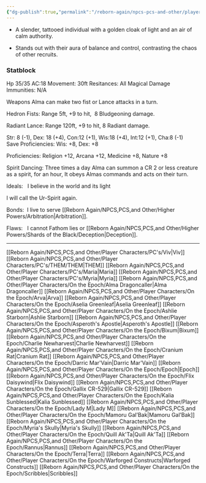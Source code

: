 ```yaml
---
{"dg-publish":true,"permalink":"/reborn-again/npcs-pcs-and-other/player-characters/on-the-epoch/alma-dragoncaller/"}
---
```



- A slender, tattooed individual with a golden cloak of light and an air of calm authority.
    
- Stands out with their aura of balance and control, contrasting the chaos of other recruits.
### Statblock


Hp 35/35 AC:18 Movement: 30ft Resitances: All Magical Damage               Immunities: N/A

Weapons Alma can make two fist or Lance attacks in a turn.

Hedron Fists: Range 5ft, +9 to hit,  8 Bludgeoning damage.

Radiant Lance: Range 120ft, +9 to hit, 8 Radiant damage.

Str: 8 (-1), Dex: 18 (+4), Con:12 (+1), Wis:18 (+4), Int:12 (+1), Cha:8 (-1)         Save Proficiencies: Wis: +8, Dex: +8

Proficiencies: Religion +12, Arcana +12, Medicine +8, Nature +8 

  

Spirit Dancing: Three times a day Alma can summon a CR 2 or less creature as a spirit, for an hour, It obeys Almas commands and acts on their turn.

  

Ideals:   I believe in the world and its light

I will call the Ur-Spirit again.

Bonds:  I live to serve [[Reborn Again/NPCS,PCS,and Other/Higher Powers/Arbitration\|Arbitration]].

Flaws:   I cannot Fathom lies or [[Reborn Again/NPCS,PCS,and Other/Higher Powers/Shards of the Black/Deception\|Deception]].

---
[[Reborn Again/NPCS,PCS,and Other/Player Characters/PC's/Viv\|Viv]]
[[Reborn Again/NPCS,PCS,and Other/Player Characters/PC's/THEM/THEM\|THEM]]
[[Reborn Again/NPCS,PCS,and Other/Player Characters/PC's/Maria\|Maria]]
[[Reborn Again/NPCS,PCS,and Other/Player Characters/PC's/Myria\|Myria]]
[[Reborn Again/NPCS,PCS,and Other/Player Characters/On the Epoch/Alma Dragoncaller\|Alma Dragoncaller]]
[[Reborn Again/NPCS,PCS,and Other/Player Characters/On the Epoch/Arva\|Arva]]
[[Reborn Again/NPCS,PCS,and Other/Player Characters/On the Epoch/Aselia Greenleaf\|Aselia Greenleaf]]
[[Reborn Again/NPCS,PCS,and Other/Player Characters/On the Epoch/Ashlie Starborn\|Ashlie Starborn]]
[[Reborn Again/NPCS,PCS,and Other/Player Characters/On the Epoch/Asperoth's Apostle\|Asperoth's Apostle]]
[[Reborn Again/NPCS,PCS,and Other/Player Characters/On the Epoch/Bixum\|Bixum]]
[[Reborn Again/NPCS,PCS,and Other/Player Characters/On the Epoch/Charlie Newharvest\|Charlie Newharvest]]
[[Reborn Again/NPCS,PCS,and Other/Player Characters/On the Epoch/Cranium Rat\|Cranium Rat]]
[[Reborn Again/NPCS,PCS,and Other/Player Characters/On the Epoch/Darric Mar'Vain\|Darric Mar'Vain]]
[[Reborn Again/NPCS,PCS,and Other/Player Characters/On the Epoch/Epoch\|Epoch]]
[[Reborn Again/NPCS,PCS,and Other/Player Characters/On the Epoch/Flix Daisywind\|Flix Daisywind]]
[[Reborn Again/NPCS,PCS,and Other/Player Characters/On the Epoch/Gallix CR-529\|Gallix CR-529]]
[[Reborn Again/NPCS,PCS,and Other/Player Characters/On the Epoch/Kalia Sunblessed\|Kalia Sunblessed]]
[[Reborn Again/NPCS,PCS,and Other/Player Characters/On the Epoch/Lady M\|Lady M]]
[[Reborn Again/NPCS,PCS,and Other/Player Characters/On the Epoch/Mamoru Gal’Bak\|Mamoru Gal’Bak]]
[[Reborn Again/NPCS,PCS,and Other/Player Characters/On the Epoch/Myria's Skully\|Myria's Skully]]
[[Reborn Again/NPCS,PCS,and Other/Player Characters/On the Epoch/Quill Ak'Ta\|Quill Ak'Ta]]
[[Reborn Again/NPCS,PCS,and Other/Player Characters/On the Epoch/Rannus\|Rannus]]
[[Reborn Again/NPCS,PCS,and Other/Player Characters/On the Epoch/Terra\|Terra]]
[[Reborn Again/NPCS,PCS,and Other/Player Characters/On the Epoch/Warforged Constructs\|Warforged Constructs]]
[[Reborn Again/NPCS,PCS,and Other/Player Characters/On the Epoch/Scribbles\|Scribbles]]